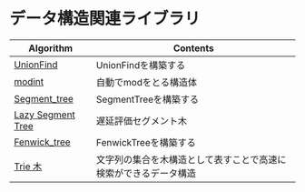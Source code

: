 # データ構造関連ライブラリ

|  Algorithm  |  Contents  |
| ---- | ----|
|  [UnionFind](https://github.com/Nishikubo-Masato/AtCoder-Library/tree/main/DataStructure/UnionFind)  |  UnionFindを構築する  |
|  [modint](https://github.com/Nishikubo-Masato/AtCoder-Library/tree/main/DataStructure/modint)  |  自動でmodをとる構造体  |
|  [Segment_tree](https://github.com/Nishikubo-Masato/AtCoder-Library/tree/main/DataStructure/Segment_tree)  |  SegmentTreeを構築する  |
|  [Lazy Segment Tree](https://github.com/Nishikubo-Masato/AtCoder-Library/tree/main/DataStructure/lazy)  |  遅延評価セグメント木  |
|  [Fenwick_tree](https://github.com/Nishikubo-Masato/AtCoder-Library/tree/main/DataStructure/BIT)  |  FenwickTreeを構築する  |
|  [Trie 木](Trie/)  |  文字列の集合を木構造として表すことで高速に検索ができるデータ構造  |
